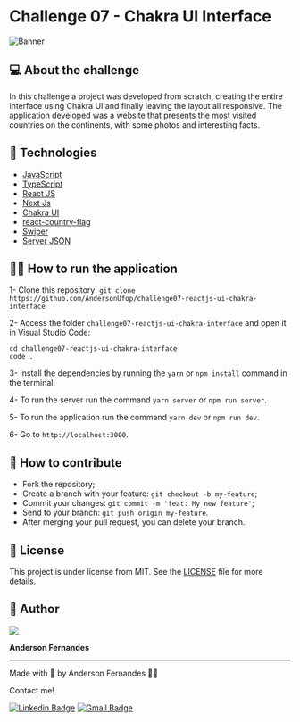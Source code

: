 # Challenge 07 - Chakra UI Interface

<img src="worldtrip.gif" alt="Banner" />

## 💻 About the challenge

In this challenge a project was developed from scratch, creating the entire interface using Chakra UI and finally leaving the layout all responsive.
The application developed was a website that presents the most visited countries on the continents, with some photos and interesting facts.


## 🚀 Technologies
- [JavaScript](https://developer.mozilla.org/pt-BR/docs/Web/JavaScript)
- [TypeScript](https://www.typescriptlang.org/)
- [React JS](https://pt-br.reactjs.org/)
- [Next Js](https://nextjs.org/)
- [Chakra UI](https://chakra-ui.com/)
- [react-country-flag](https://www.npmjs.com/package/react-country-flag)
- [Swiper](https://swiperjs.com/)
- [Server JSON](https://www.npmjs.com/package/json-server)

## 🧑‍💻 How to run the application

1- Clone this repository:
`git clone https://github.com/AndersonUfop/challenge07-reactjs-ui-chakra-interface`

2- Access the folder `challenge07-reactjs-ui-chakra-interface` and open it in Visual Studio Code:

```
cd challenge07-reactjs-ui-chakra-interface
code .
```
3- Install the dependencies by running the `yarn` or `npm install` command in the terminal.

4- To run the server run the command `yarn server` or `npm run server`.

5- To run the application run the command `yarn dev` or `npm run dev`.

6- Go to `http://localhost:3000`.

## 🤔 How to contribute

- Fork the repository;
- Create a branch with your feature: `git checkout -b my-feature`;
- Commit your changes: `git commit -m 'feat: My new feature'`;
- Send to your branch: `git push origin my-feature`.
- After merging your pull request, you can delete your branch.

## 📄 License
This project is under license from MIT. See the [LICENSE](LICENSE) file for more details.

## 👤 Author

<img src="https://media-exp1.licdn.com/dms/image/C4D03AQHVutZ_d4BiZg/profile-displayphoto-shrink_100_100/0/1613236541927?e=1635379200&v=beta&t=u_rf1dZP7V2etKQVHwD4w1aWhqa8h617PVe7pUu1ckY">

<strong>Anderson Fernandes</strong>

___

Made with 💜 by Anderson Fernandes 👋🏽

Contact me!

[![Linkedin Badge](https://img.shields.io/badge/-Anderson-blue?style=flat-square&logo=Linkedin&logoColor=white&link=https://www.linkedin.com/in/anderson-fernandes-8b5a50135/)](https://www.linkedin.com/in/anderson-fernandes-8b5a50135/)
[![Gmail Badge](https://img.shields.io/badge/-andersonfferreira96@gmail.com-c14438?style=flat-square&logo=Gmail&logoColor=white&link=mailto:andersonfferreira96@gmail.com)](mailto:andersonfferreira96@gmail.com)
